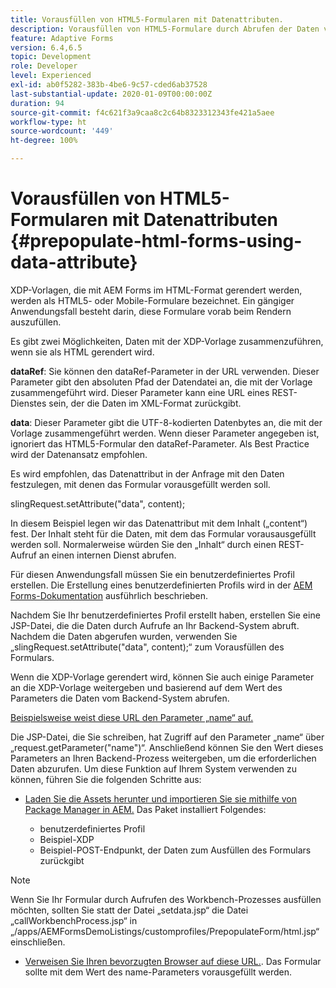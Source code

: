 ```yaml
---
title: Vorausfüllen von HTML5-Formularen mit Datenattributen.
description: Vorausfüllen von HTML5-Formulare durch Abrufen der Daten von der Backend-Quelle.
feature: Adaptive Forms
version: 6.4,6.5
topic: Development
role: Developer
level: Experienced
exl-id: ab0f5282-383b-4be6-9c57-cded6ab37528
last-substantial-update: 2020-01-09T00:00:00Z
duration: 94
source-git-commit: f4c621f3a9caa8c2c64b8323312343fe421a5aee
workflow-type: ht
source-wordcount: '449'
ht-degree: 100%

---
```


# Vorausfüllen von HTML5-Formularen mit Datenattributen {#prepopulate-html-forms-using-data-attribute}


XDP-Vorlagen, die mit AEM Forms im HTML-Format gerendert werden, werden als HTML5- oder Mobile-Formulare bezeichnet. Ein gängiger Anwendungsfall besteht darin, diese Formulare vorab beim Rendern auszufüllen.

Es gibt zwei Möglichkeiten, Daten mit der XDP-Vorlage zusammenzuführen, wenn sie als HTML gerendert wird.

**dataRef**: Sie können den dataRef-Parameter in der URL verwenden. Dieser Parameter gibt den absoluten Pfad der Datendatei an, die mit der Vorlage zusammengeführt wird. Dieser Parameter kann eine URL eines REST-Dienstes sein, der die Daten im XML-Format zurückgibt.

**data**: Dieser Parameter gibt die UTF-8-kodierten Datenbytes an, die mit der Vorlage zusammengeführt werden. Wenn dieser Parameter angegeben ist, ignoriert das HTML5-Formular den dataRef-Parameter. Als Best Practice wird der Datenansatz empfohlen.

Es wird empfohlen, das Datenattribut in der Anfrage mit den Daten festzulegen, mit denen das Formular vorausgefüllt werden soll.

slingRequest.setAttribute(&quot;data&quot;, content);

In diesem Beispiel legen wir das Datenattribut mit dem Inhalt („content“) fest. Der Inhalt steht für die Daten, mit dem das Formular vorausausgefüllt werden soll. Normalerweise würden Sie den „Inhalt“ durch einen REST-Aufruf an einen internen Dienst abrufen.

Für diesen Anwendungsfall müssen Sie ein benutzerdefiniertes Profil erstellen. Die Erstellung eines benutzerdefinierten Profils wird in der [AEM Forms-Dokumentation](https://helpx.adobe.com/de/aem-forms/6/html5-forms/custom-profile.html) ausführlich beschrieben.

Nachdem Sie Ihr benutzerdefiniertes Profil erstellt haben, erstellen Sie eine JSP-Datei, die die Daten durch Aufrufe an Ihr Backend-System abruft.  Nachdem die Daten abgerufen wurden, verwenden Sie „slingRequest.setAttribute(&quot;data&quot;, content);“ zum Vorausfüllen des Formulars.

Wenn die XDP-Vorlage gerendert wird, können Sie auch einige Parameter an die XDP-Vorlage weitergeben und basierend auf dem Wert des Parameters die Daten vom Backend-System abrufen.

[Beispielsweise weist diese URL den Parameter „name“ auf.](http://localhost:4502/content/dam/formsanddocuments/PrepopulateMobileForm.xdp/jcr:content?name=john)

Die JSP-Datei, die Sie schreiben, hat Zugriff auf den Parameter „name“ über „request.getParameter(&quot;name&quot;)“. Anschließend können Sie den Wert dieses Parameters an Ihren Backend-Prozess weitergeben, um die erforderlichen Daten abzurufen.
Um diese Funktion auf Ihrem System verwenden zu können, führen Sie die folgenden Schritte aus:

* [Laden Sie die Assets herunter und importieren Sie sie mithilfe von Package Manager in AEM.](assets/prepopulatemobileform.zip)
Das Paket installiert Folgendes:

   * benutzerdefiniertes Profil
   * Beispiel-XDP
   * Beispiel-POST-Endpunkt, der Daten zum Ausfüllen des Formulars zurückgibt

>[!NOTE]
>
>Wenn Sie Ihr Formular durch Aufrufen des Workbench-Prozesses ausfüllen möchten, sollten Sie statt der Datei „setdata.jsp“ die Datei „callWorkbenchProcess.jsp“ in „/apps/AEMFormsDemoListings/customprofiles/PrepopulateForm/html.jsp“ einschließen.

* [Verweisen Sie Ihren bevorzugten Browser auf diese URL.](http://localhost:4502/content/dam/formsanddocuments/PrepopulateMobileForm.xdp/jcr:content?name=Adobe%20Systems). Das Formular sollte mit dem Wert des name-Parameters vorausgefüllt werden.
